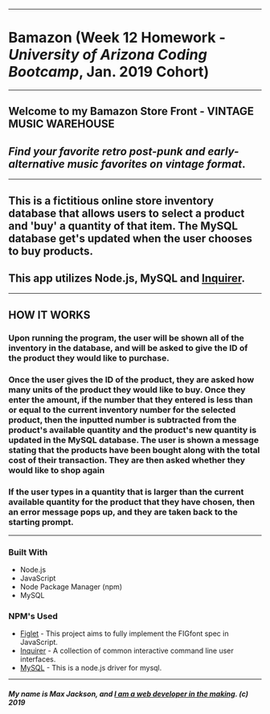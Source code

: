 -----------------------------------------

# **Bamazon** (Week 12 Homework - *University of Arizona Coding Bootcamp*, Jan. 2019 Cohort)

-----------------------------------------

## Welcome to my Bamazon Store Front - VINTAGE MUSIC WAREHOUSE
##  *Find your favorite retro post-punk and early-alternative music favorites on vintage format*.

-----------------------------------------

## This is a fictitious online store inventory database that allows users to select a product and 'buy' a quantity of that item. The MySQL database get's updated when the user chooses to buy products. 

## This app utilizes Node.js, MySQL and [Inquirer](https://www.npmjs.com/package/inquirer/).

-----------------------------------------

## HOW IT WORKS

### Upon running the program, the user will be shown all of the inventory in the database, and will be asked to give the ID of the product they would like to purchase.

### Once the user gives the ID of the product, they are asked how many units of the product they would like to buy. Once they enter the amount, if the number that they entered is less than or equal to the current inventory number for the selected product, then the inputted number is subtracted from the product's available quantity and the product's new quantity is updated in the MySQL database. The user is shown a message stating that the products have been bought along with the total cost of their transaction. They are then asked whether they would like to shop again 


### If the user types in a quantity that is larger than the current available quantity for the product that they have chosen, then an error message pops up, and they are taken back to the starting prompt.

-----------------------------------------

### Built With
* Node.js
* JavaScript 
* Node Package Manager (npm)
* MySQL

### NPM's Used
* [Figlet](https://www.npmjs.com/package/figlet) - This project aims to fully implement the FIGfont spec in JavaScript.
* [Inquirer](https://www.npmjs.com/package/inquirer) - A collection of common interactive command line user interfaces.
* [MySQL](https://www.npmjs.com/package/mysql) - This is a node.js driver for mysql.

-----------------------------------------

##### My name is Max Jackson, and [I am a web developer in the making](https://maxjcoder.github.io/Bootstrap-Portfolio/index.html). (c) 2019






